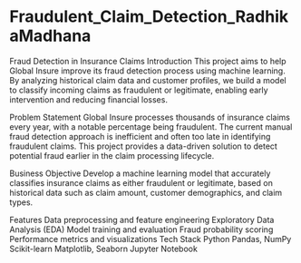 # Fraudulent_Claim_Detection_RadhikaMadhana
Fraud Detection in Insurance Claims
Introduction
This project aims to help Global Insure improve its fraud detection process using machine learning. By analyzing historical claim data and customer profiles, we build a model to classify incoming claims as fraudulent or legitimate, enabling early intervention and reducing financial losses.

Problem Statement
Global Insure processes thousands of insurance claims every year, with a notable percentage being fraudulent. The current manual fraud detection approach is inefficient and often too late in identifying fraudulent claims. This project provides a data-driven solution to detect potential fraud earlier in the claim processing lifecycle.

Business Objective
Develop a machine learning model that accurately classifies insurance claims as either fraudulent or legitimate, based on historical data such as claim amount, customer demographics, and claim types.

Features
Data preprocessing and feature engineering
Exploratory Data Analysis (EDA)
Model training and evaluation
Fraud probability scoring
Performance metrics and visualizations
Tech Stack
Python
Pandas, NumPy
Scikit-learn
Matplotlib, Seaborn
Jupyter Notebook

